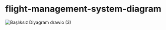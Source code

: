 # flight-management-system-diagram


![Başlıksız Diyagram drawio (3)](https://github.com/israfezaaglamis/flight-management-system-diagram/assets/77246450/7f6bb117-582d-401d-b2cb-78481b948992)
